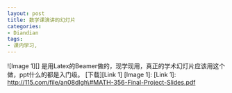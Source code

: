 ```yaml
---
layout: post
title: 数学课演讲的幻灯片
categories:
- Diandian
tags:
- 课内学习, 
---
```

!\[Image 1\]\[\] 是用Latex的Beamer做的，现学现用，真正的学术幻灯片应该用这个做，ppt什么的都是入门级。 \[下载\]\[Link 1\] \[Image 1\]: \[Link 1\]: http://115.com/file/an08dlgh\#MATH-356-Final-Project-Slides.pdf